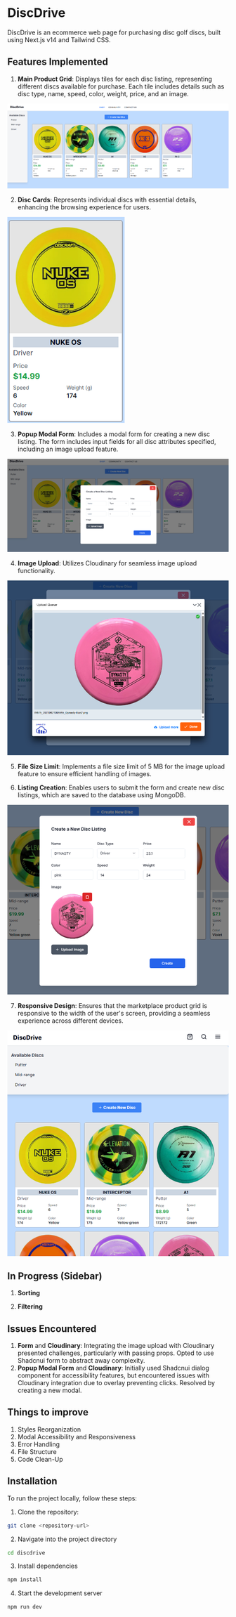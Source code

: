 # DiscDrive

DiscDrive is an ecommerce web page for purchasing disc golf discs, built using Next.js v14 and Tailwind CSS.

## Features Implemented

1. **Main Product Grid**: Displays tiles for each disc listing, representing different discs available for purchase. Each tile includes details such as disc type, name, speed, color, weight, price, and an image.

![Product page](image.png)

2. **Disc Cards**: Represents individual discs with essential details, enhancing the browsing experience for users.

![Disc Card](image-1.png)

3. **Popup Modal Form**: Includes a modal form for creating a new disc listing. The form includes input fields for all disc attributes specified, including an image upload feature.

![Modal](image-2.png)

4. **Image Upload**: Utilizes Cloudinary for seamless image upload functionality.

![Image upload](image-3.png)

5. **File Size Limit**: Implements a file size limit of 5 MB for the image upload feature to ensure efficient handling of images.

6. **Listing Creation**: Enables users to submit the form and create new disc listings, which are saved to the database using MongoDB.

![Create new disc](image-4.png)

7. **Responsive Design**: Ensures that the marketplace product grid is responsive to the width of the user's screen, providing a seamless experience across different devices.

![Medium window](image-5.png)

## In Progress (Sidebar)

1. **Sorting**

2. **Filtering**

## Issues Encountered

1. **Form** and **Cloudinary**: Integrating the image upload with Cloudinary presented challenges, particularly with passing props. Opted to use Shadcnui form to abstract away complexity.
1. **Popup Modal Form** and **Cloudinary**: Initially used Shadcnui dialog component for accessibility features, but encountered issues with Cloudinary integration due to overlay preventing clicks. Resolved by creating a new modal.

## Things to improve

1. Styles Reorganization
2. Modal Accessibility and Responsiveness
3. Error Handling
4. File Structure
5. Code Clean-Up

## Installation

To run the project locally, follow these steps:

1. Clone the repository:

```bash
git clone <repository-url>
```

2. Navigate into the project directory

```bash
cd discdrive
```

3. Install dependencies

```bash
npm install
```

4. Start the development server

```bash
npm run dev
```
